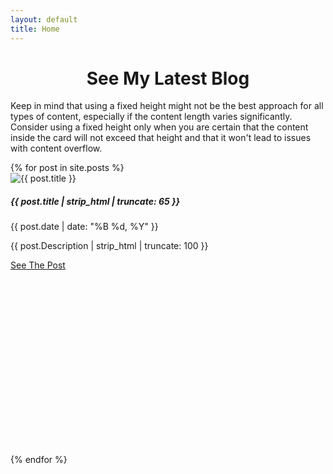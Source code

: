 ```yaml
---
layout: default
title: Home
---
```


<h1 style="text-align: center">See My Latest Blog</h1>

<p>Keep in mind that using a fixed height might not be the best approach for all types of content, especially if the content length varies significantly. Consider using a fixed height only when you are certain that the content inside the card will not exceed that height and that it won't lead to issues with content overflow.</p>
<!-- Card  -->
<div class="row">
{% for post in site.posts %}
  <div class="col-sm-4 mb-3 mb-sm-0">
    <div class="card border-info mb-3">
      <div class="card-body" style="height: 450px;"> 
      <!-- Adjust the height as needed -->
      <img src="{{ post.image | relative_url }}" class="card-img-top" style="width: 100 height: 100px;" alt="{{ post.title }}">
        <h5 class="card-title">{{ post.title | strip_html | truncate: 65 }}</h5>
        <p class="card-text"><span class="badge text-bg-info">{{ post.date | date: "%B %d, %Y" }}</span></p>
        <p class="card-text">{{ post.Description | strip_html | truncate: 100 }}</p>
        <a href="{{ post.url | relative_url }}" class="btn btn-info">See The Post</a>
      </div>
    </div>
  </div>
    {% endfor %}
</div>